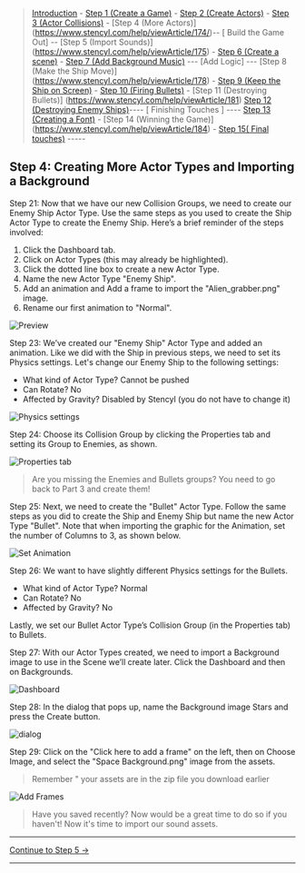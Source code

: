 > [Introduction](https://www.stencyl.com/help/view/crash-course-invaders-1/) - [Step 1 (Create a Game)](https://www.stencyl.com/help/viewArticle/170) - [Step 2  (Create Actors)](https://www.stencyl.com/help/viewArticle/171) - [Step 3
(Actor Collisions)](https://www.stencyl.com/help/viewArticle/172/) - [Step 4 (More Actors)]
(https://www.stencyl.com/help/viewArticle/174/)-- [ Build the Game Out] -- [Step 5 (Import Sounds)]
(https://www.stencyl.com/help/viewArticle/175) - [Step 6 (Create a scene)](https://www.stencyl.com/help/viewArticle/176) - [Step 7
(Add Background Music)](https://www.stencyl.com/help/viewArticle/177) --- [Add Logic] --- [Step 8 (Make the Ship Move)]
(https://www.stencyl.com/help/viewArticle/178) - [ Step 9 (Keep the Ship on Screen)](https://www.stencyl.com/help/viewArticle/179) -
[ Step 10 (Firing Bullets)](https://www.stencyl.com/help/viewArticle/180) - [Step 11 (Destroying Bullets)]
(https://www.stencyl.com/help/viewArticle/181) [Step 12 (Destroying Enemy Ships)](https://www.stencyl.com/help/viewArticle/182)---- [
Finishing Touches ] ---- [ Step 13 (Creating a Font)](https://www.stencyl.com/help/viewArticle/183) - [Step 14 (Winning the Game)]
(https://www.stencyl.com/help/viewArticle/184) - [Step 15( Final touches)](https://www.stencyl.com/help/viewArticle/185) -----

## Step 4: Creating More Actor Types and Importing a Background

Step 21: Now that we have our new Collision Groups, we need to create our Enemy Ship Actor Type. Use the same steps as you used to 
create the Ship Actor Type to create the Enemy Ship. Here’s a brief reminder of the steps involved:

1. Click the Dashboard tab.
2. Click on Actor Types (this may already be highlighted).
3. Click the dotted line box to create a new Actor Type.
4. Name the new Actor Type "Enemy Ship".
5. Add an animation and Add a frame to import the "Alien_grabber.png" image.
6. Rename our first animation to "Normal".

![Preview](https://static.stencyl.com/pedia2/ch1/cc2/image08.png)

Step 23: We’ve created our "Enemy Ship" Actor Type and added an animation. Like we did with the Ship in previous steps, we need to set its
Physics settings. Let's change our Enemy Ship to the following settings:

 * What kind of Actor Type? Cannot be pushed
 * Can Rotate? No
 * Affected by Gravity? Disabled by Stencyl (you do not have to change it)
 
![Physics settings](https://static.stencyl.com/pedia2/ch1/cc2/image96.png)

Step 24: Choose its Collision Group by clicking the Properties tab and setting its Group to Enemies, as shown.

![Properties tab](https://static.stencyl.com/pedia2/ch1/cc2/image61.png)

> Are you missing the Enemies and Bullets groups? You need to go back to Part 3 and create them!

Step 25: Next, we need to create the "Bullet" Actor Type. Follow the same steps as you did to create the Ship and Enemy Ship but name the 
new Actor Type "Bullet". Note that when importing the graphic for the Animation, set the number of Columns to 3, as shown below.

![Set Animation](https://static.stencyl.com/pedia2/ch1/cc2/image29.png)

Step 26: We want to have slightly different Physics settings for the Bullets.

* What kind of Actor Type? Normal
* Can Rotate? No
* Affected by Gravity? No

Lastly, we set our Bullet Actor Type’s Collision Group (in the Properties tab) to Bullets.

Step 27: With our Actor Types created, we need to import a Background image to use in the Scene we’ll create later. Click the Dashboard
and then on Backgrounds.

![ Dashboard](https://static.stencyl.com/pedia2/ch1/cc2/image98.png)

Step 28: In the dialog that pops up, name the Background image Stars and press the Create button.

![ dialog](https://static.stencyl.com/pedia2/ch1/cc2/image32.png)

Step 29: Click on the "Click here to add a frame" on the left, then on Choose Image, and select the "Space Background.png" image from the assets.
> Remember " your assets are in the zip file you download earlier

![ Add Frames](https://static.stencyl.com/pedia2/ch1/cc2/image33.png)

>Have you saved recently? Now would be a great time to do so if you haven't!
Now it's time to import our sound assets.

***

<a role="button" class="btn btn-primary btn-lg action-button2" href="https://www.stencyl.com/help/viewArticle/175">Continue to Step 5 &rarr;</a>

*** 
